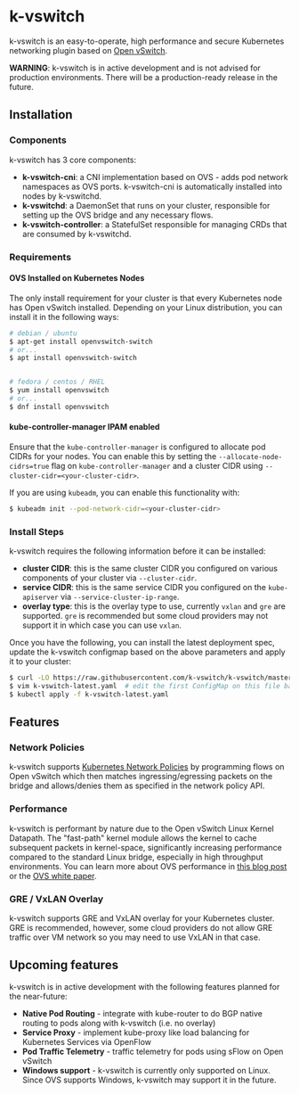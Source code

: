 # k-vswitch

k-vswitch is an easy-to-operate, high performance and secure Kubernetes networking plugin based on [Open vSwitch](https://www.openvswitch.org/).

**WARNING**: k-vswitch is in active development and is not advised for production environments. There will be a production-ready release in the future.

## Installation

### Components

k-vswitch has 3 core components:

* **k-vswitch-cni**: a CNI implementation based on OVS - adds pod network namespaces as OVS ports.
                     k-vswitch-cni is automatically installed into nodes by k-vswitchd.
* **k-vswitchd**: a DaemonSet that runs on your cluster, responsible for setting up the OVS bridge and any necessary flows.
* **k-vswitch-controller**: a StatefulSet responsible for managing CRDs that are consumed by k-vswitchd.

### Requirements


#### OVS Installed on Kubernetes Nodes

The only install requirement for your cluster is that every Kubernetes node has Open vSwitch installed.
Depending on your Linux distribution, you can install it in the following ways:

```bash
# debian / ubuntu
$ apt-get install openvswitch-switch
# or...
$ apt install openvswitch-switch


# fedora / centos / RHEL
$ yum install openvswitch
# or...
$ dnf install openvswitch
```

#### kube-controller-manager IPAM enabled

Ensure that the `kube-controller-manager` is configured to allocate pod CIDRs for your nodes. You can enable this by setting the
`--allocate-node-cidrs=true` flag on `kube-controller-manager` and a cluster CIDR using `--cluster-cidr=<your-cluster-cidr>`.

If you are using `kubeadm`, you can enable this functionality with:

```bash
$ kubeadm init --pod-network-cidr=<your-cluster-cidr>
```

### Install Steps

k-vswitch requires the following information before it can be installed:

* **cluster CIDR**: this is the same cluster CIDR you configured on various components of your cluster via `--cluster-cidr`.
* **service CIDR**: this is the same service CIDR you configured on the `kube-apiserver` via `--service-cluster-ip-range`.
* **overlay type**: this is the overlay type to use, currently `vxlan` and `gre` are supported. `gre` is recommended but some
           cloud providers may not support it in which case you can use `vxlan`.

Once you have the following, you can install the latest deployment spec, update the k-vswitch configmap based on the above
parameters and apply it to your cluster:

```bash
$ curl -LO https://raw.githubusercontent.com/k-vswitch/k-vswitch/master/deployment/k-vswitch-latest.yaml
$ vim k-vswitch-latest.yaml  # edit the first ConfigMap on this file based on your cluster configuration
$ kubectl apply -f k-vswitch-latest.yaml
```

## Features

### Network Policies

k-vswitch supports [Kubernetes Network Policies](https://kubernetes.io/docs/concepts/services-networking/network-policies/) by programming flows on Open vSwitch
which then matches ingressing/egressing packets on the bridge and allows/denies them as specified in the network policy API.

### Performance

k-vswitch is performant by nature due to the Open vSwitch Linux Kernel Datapath. The "fast-path" kernel module allows the kernel to
cache subsequent packets in kernel-space, significantly increasing performance compared to the standard Linux bridge, especially in
high throughput environments. You can learn more about OVS performance in [this blog post](https://networkheresy.com/2014/11/13/accelerating-open-vswitch-to-ludicrous-speed/) or the [OVS white paper](https://www.usenix.org/system/files/conference/nsdi15/nsdi15-paper-pfaff.pdf).

### GRE / VxLAN Overlay

k-vswitch supports GRE and VxLAN overlay for your Kubernetes cluster. GRE is recommended, however, some cloud providers do not allow
GRE traffic over VM network so you may need to use VxLAN in that case.

## Upcoming features

k-vswitch is in active development with the following features planned for the near-future:

* **Native Pod Routing** - integrate with kube-router to do BGP native routing to pods along with k-vswitch (i.e. no overlay)
* **Service Proxy** - implement kube-proxy like load balancing for Kubernetes Services via OpenFlow
* **Pod Traffic Telemetry** - traffic telemetry for pods using sFlow on Open vSwitch
* **Windows support** - k-vswitch is currently only supported on Linux. Since OVS supports Windows, k-vswitch may support it in the future.
